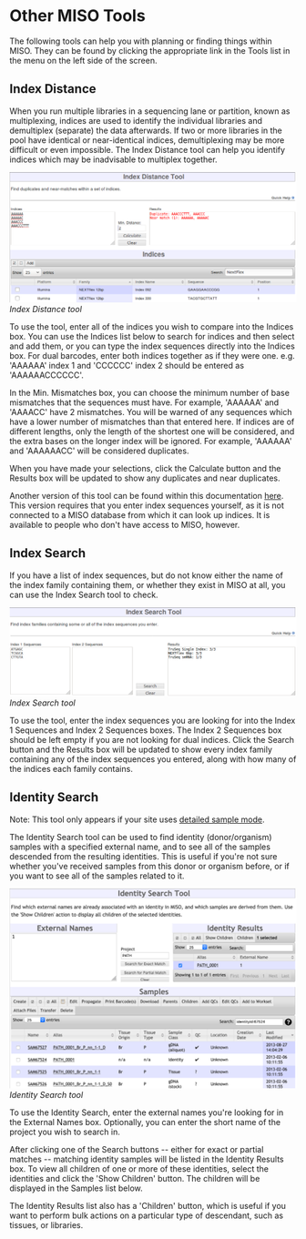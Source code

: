 # Other MISO Tools

The following tools can help you with planning or finding things within MISO. They can be found by clicking the
appropriate link in the Tools list in the menu on the left side of the screen.

## Index Distance

When you run multiple libraries in a sequencing lane or partition, known as multiplexing, indices are used to
identify the individual libraries and demultiplex (separate) the data afterwards. If two or more libraries in the pool
have identical or near-identical indices, demultiplexing may be more difficult or even impossible. The Index Distance
tool can help you identify indices which may be inadvisable to multiplex together.


![Index Distance tool](../images/tools-index-distance.png)
*Index Distance tool*

To use the tool, enter all of the indices you wish to compare into the Indices box. You can use the Indices list below
to search for indices and then select and add them, or you can type the index sequences directly into the Indices box.
For dual barcodes, enter both indices together as if they were one. e.g. 'AAAAAA' index 1 and 'CCCCCC' index 2 should
be entered as 'AAAAAACCCCCC'.

In the Min. Mismatches box, you can choose the minimum number of base mismatches that the sequences must have. For
example, 'AAAAAA' and 'AAAACC' have 2 mismatches. You will be warned of any sequences which have a lower number of
mismatches than that entered here. If indices are of different lengths, only the length of the shortest one will be
considered, and the extra bases on the longer index will be ignored. For example, 'AAAAAA' and 'AAAAAACC' will be
considered duplicates.

When you have made your selections, click the Calculate button and the Results box will be updated to show any
duplicates and near duplicates.

Another version of this tool can be found within this documentation [here](../../index-checker/). This version requires
that you enter index sequences yourself, as it is not connected to a MISO database from which it can look up indices.
It is available to people who don't have access to MISO, however.


## Index Search

If you have a list of index sequences, but do not know either the name of the index family containing them, or whether
they exist in MISO at all, you can use the Index Search tool to check.

![Index Search tool](../images/tools-index-search.png)
*Index Search tool*

To use the tool, enter the index sequences you are looking for into the Index 1 Sequences and Index 2 Sequences boxes.
The Index 2 Sequences box should be left empty if you are not looking for dual indices. Click the Search button and the
Results box will be updated to show every index family containing any of the index sequences you entered, along with
how many of the indices each family contains.


## Identity Search

Note: This tool only appears if your site uses [detailed sample mode](../site_configuration/#detailed-sample-mode).

The Identity Search tool can be used to find identity (donor/organism) samples with a specified external name, and to
see all of the samples descended from the resulting identities. This is useful if you're not sure whether you've
received samples from this donor or organism before, or if you want to see all of the samples related to it.

![Identity Search tool](../images/tools-identity-search.png)
*Identity Search tool*

To use the Identity Search, enter the external names you're looking for in the External Names box. Optionally, you can
enter the short name of the project you wish to search in.

After clicking one of the Search buttons -- either for exact or partial matches -- matching identity samples will be
listed in the Identity Results box. To view all children of one or more of these identities, select the identities
and click the 'Show Children' button. The children will be displayed in the Samples list below.

The Identity Results list also has a 'Children' button, which is useful if you want to perform bulk actions on a
particular type of descendant, such as tissues, or libraries.
